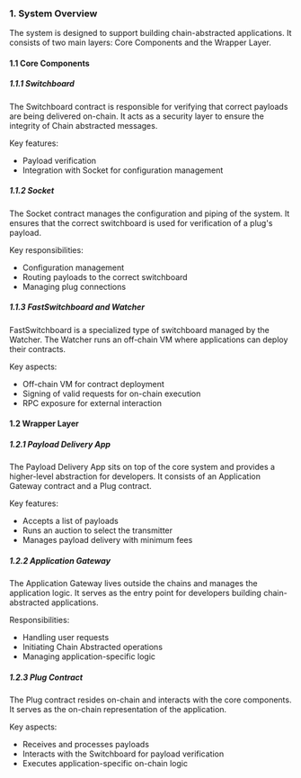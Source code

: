 ### 1. System Overview

The system is designed to support building chain-abstracted applications. It consists of two main layers: Core Components and the Wrapper Layer.

#### 1.1 Core Components

##### 1.1.1 Switchboard

The Switchboard contract is responsible for verifying that correct payloads are being delivered on-chain. It acts as a security layer to ensure the integrity of Chain abstracted messages.

Key features:

- Payload verification
- Integration with Socket for configuration management

##### 1.1.2 Socket

The Socket contract manages the configuration and piping of the system. It ensures that the correct switchboard is used for verification of a plug's payload.

Key responsibilities:

- Configuration management
- Routing payloads to the correct switchboard
- Managing plug connections

##### 1.1.3 FastSwitchboard and Watcher

FastSwitchboard is a specialized type of switchboard managed by the Watcher. The Watcher runs an off-chain VM where applications can deploy their contracts.

Key aspects:

- Off-chain VM for contract deployment
- Signing of valid requests for on-chain execution
- RPC exposure for external interaction

#### 1.2 Wrapper Layer

##### 1.2.1 Payload Delivery App

The Payload Delivery App sits on top of the core system and provides a higher-level abstraction for developers. It consists of an Application Gateway contract and a Plug contract.

Key features:

- Accepts a list of payloads
- Runs an auction to select the transmitter
- Manages payload delivery with minimum fees

##### 1.2.2 Application Gateway

The Application Gateway lives outside the chains and manages the application logic. It serves as the entry point for developers building chain-abstracted applications.

Responsibilities:

- Handling user requests
- Initiating Chain Abstracted operations
- Managing application-specific logic

##### 1.2.3 Plug Contract

The Plug contract resides on-chain and interacts with the core components. It serves as the on-chain representation of the application.

Key aspects:

- Receives and processes payloads
- Interacts with the Switchboard for payload verification
- Executes application-specific on-chain logic
